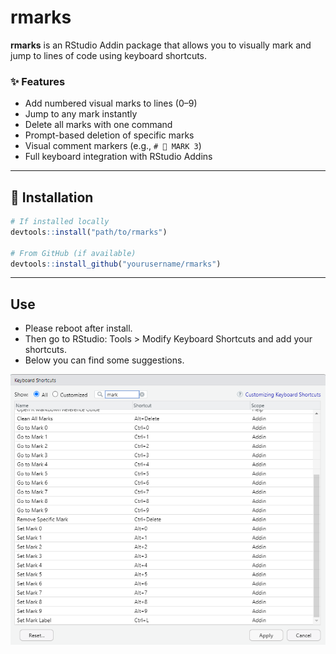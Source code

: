 # rmarks

**rmarks** is an RStudio Addin package that allows you to visually mark and jump to lines of code using keyboard shortcuts.

### ✨ Features

- Add numbered visual marks to lines (0–9)
- Jump to any mark instantly
- Delete all marks with one command
- Prompt-based deletion of specific marks
- Visual comment markers (e.g., `# 🌟 MARK 3`)
- Full keyboard integration with RStudio Addins

---

## 🚀 Installation

```r
# If installed locally
devtools::install("path/to/rmarks")

# From GitHub (if available)
devtools::install_github("yourusername/rmarks")
```

---

## Use

- Please reboot after install.
- Then go to RStudio: Tools > Modify Keyboard Shortcuts and add your shortcuts.
- Below you can find some suggestions.

![Shortcut Suggestions](man/figures/shortcuts.png)
